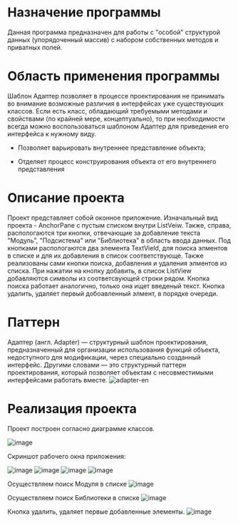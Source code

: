 # Назначение программы 

Данная программа предназначен для работы с "особой" структурой данных (упорядоченный массив) с набором собственных методов и приватных полей.

# Область применения программы

Шаблон Адаптер позволяет в процессе проектирования не принимать во внимание возможные различия в интерфейсах уже существующих классов. Если есть класс, обладающий требуемыми методами и свойствами (по крайней мере, концептуально), то при необходимости всегда можно воспользоваться шаблоном Адаптер для приведения его интерфейса к нужному виду.

* Позволяет варьировать внутреннее представление объекта;

* Отделяет процесс конструирования объекта от его внутреннего представления

# Описание проекта

Проект представляет собой оконное приложение. Изначальный вид проекта - AnchorPane с пустым списком внутри ListVeiw. Также, справа, распологаются три кнопки, отвечающие за добавление текста "Модуль", "Подсистема" или "Библиотека" в область ввода данных. Под кнопками распологаются два элемента TextVield, для поиска элментов в списке и для их добавления в список соответствующе. Также реализованы сами кнопки поиска, добавления и удаления элментов из списка. При нажатии на кнопку добавить, в список ListView добавляются символы из соответсвующей строки рядом. Кнопка поиска работает аналогично, только она ищет введеный текст. Кнопка удалить, удаляет первый добоавленный элмент, в порядке очереди.

# Паттерн

Адаптер (англ. Adapter) — структурный шаблон проектирования, предназначенный для организации использования функций объекта, недоступного для модификации, через специально созданный интерфейс. Другими словами — это структурный паттерн проектирования, который позволяет объектам с несовместимыми интерфейсами работать вместе.
![adapter-en](https://user-images.githubusercontent.com/80450495/120371152-13968980-c31e-11eb-9b1c-4793c093d84c.png)

# Реализация проекта

Проект построен согласно диаграмме классов.

![image](https://user-images.githubusercontent.com/80450495/120190209-f334d500-c220-11eb-8b75-ff6521a05b98.png)

Скриншот рабочего окна приложения:

![image](https://user-images.githubusercontent.com/80450495/120474824-55bcdb00-c3b1-11eb-8add-d52fc7c91dda.png)
![image](https://user-images.githubusercontent.com/80450495/120474863-5fded980-c3b1-11eb-9782-251c37f525da.png)
![image](https://user-images.githubusercontent.com/80450495/120474935-71c07c80-c3b1-11eb-88cc-e430f5619d7b.png)
![image](https://user-images.githubusercontent.com/80450495/120475172-b1876400-c3b1-11eb-9e7a-263e678eed00.png)

Осуществляем поиск Модуля в списке
![image](https://user-images.githubusercontent.com/80450495/120475196-b8ae7200-c3b1-11eb-9d68-68584e21c7fa.png)

Осуществляем поиск Библиотеки в списке
![image](https://user-images.githubusercontent.com/80450495/120475223-bfd58000-c3b1-11eb-98d2-3c39a0a4039e.png)

Кнопка удалить, удаляет первые добавленные элементы.
![image](https://user-images.githubusercontent.com/80450495/120475340-e85d7a00-c3b1-11eb-8a71-ec9e1941c5e7.png)




